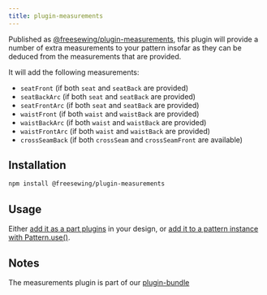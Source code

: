 ```yaml
---
title: plugin-measurements
---
```


Published as [@freesewing/plugin-measurements][1], this plugin will
provide a number of extra measurements to your pattern insofar as
they can be deduced from the measurements that are provided.

It will add the following measurements:

- `seatFront` (if both `seat` and `seatBack` are provided)
- `seatBackArc` (if both `seat` and `seatBack` are provided)
- `seatFrontArc` (if both `seat` and `seatBack` are provided)
- `waistFront` (if both `waist` and `waistBack` are provided)
- `waistBackArc` (if both `waist` and `waistBack` are provided)
- `waistFrontArc` (if both `waist` and `waistBack` are provided)
- `crossSeamBack` (if both `crossSeam` and `crossSeamFront` are available)

## Installation

```sh
npm install @freesewing/plugin-measurements
```

## Usage

Either [add it as a part plugins](/reference/api/part/config/plugins) in your
design, or [add it to a pattern instance with
Pattern.use()](/reference/api/pattern/use).

## Notes

The measurements plugin is part of our [plugin-bundle](/reference/plugins/bundle)

[1]: https://www.npmjs.com/package/@freesewing/plugin-measurements
